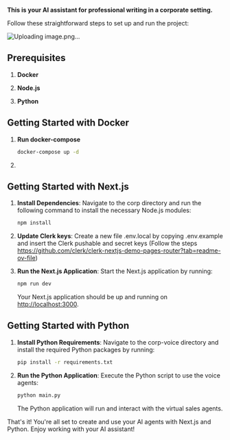 **This is your AI assistant for professional writing in a corporate setting.**

Follow these straightforward steps to set up and run the project:

![Uploading image.png…]()


## Prerequisites

1. **Docker**

2. **Node.js**

3. **Python**



## Getting Started with Docker

1. **Run docker-compose**
   
   ```bash
   docker-compose up -d
   ```
2. 

## Getting Started with Next.js

1. **Install Dependencies**: Navigate to the corp directory and run the following command to install the necessary Node.js modules:

   ```bash
   npm install
   ```
2. **Update Clerk keys**: Create a new file .env.local by copying .env.example and insert the Clerk pushable and secret keys (Follow the steps https://github.com/clerk/clerk-nextjs-demo-pages-router?tab=readme-ov-file)
   

3. **Run the Next.js Application**: Start the Next.js application by running:

   ```bash
   npm run dev
   ```

   Your Next.js application should be up and running on [http://localhost:3000](http://localhost:3001).

## Getting Started with Python

1. **Install Python Requirements**: Navigate to the corp-voice directory and install the required Python packages by running:

   ```bash
   pip install -r requirements.txt
   ```

2. **Run the Python Application**: Execute the Python script to use the voice agents:

   ```bash
   python main.py
   ```

   The Python application will run and interact with the virtual sales agents.

That's it! You're all set to create and use your AI agents with Next.js and Python. Enjoy working with your AI assistant!
